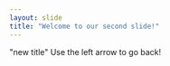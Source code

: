 ```yaml
---
layout: slide
title: "Welcome to our second slide!"
---
```

"new title"
Use the left arrow to go back!
